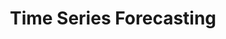 ---
title: "Time Series Forecasting"
excerpt: "SRKS Software Solutions' Time Series Predictor for Industrial IoT Devices"
layout: splash
header:
  overlay_image: /assets/images/portfolio/time.png
  overlay_filter: 0.7
  teaser: /assets/images/portfolio/time.png
categories:
  - data-analytics
  - artificial-intelligence
  - iot
sitemap: true
---